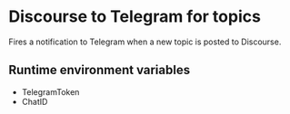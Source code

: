 # Discourse to Telegram for topics
Fires a notification to Telegram when a new topic is posted to Discourse.

## Runtime environment variables
* TelegramToken
* ChatID